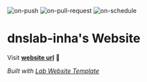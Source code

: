 
  ![on-push](../../actions/workflows/on-push.yaml/badge.svg)
  ![on-pull-request](../../actions/workflows/on-pull-request.yaml/badge.svg)
  ![on-schedule](../../actions/workflows/on-schedule.yaml/badge.svg)

  # dnslab-inha's Website

  Visit **[website url](#)** 🚀

  _Built with [Lab Website Template](https://greene-lab.gitbook.io/lab-website-template-docs)_
